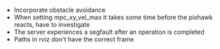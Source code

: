- Incorporate obstacle avoidance 
- When setting mpc_xy_vel_max it takes some time before the pixhawk reacts, have to investigate
- The server experiences a segfault after an operation is completed
- Paths in rviz don't have the correct frame